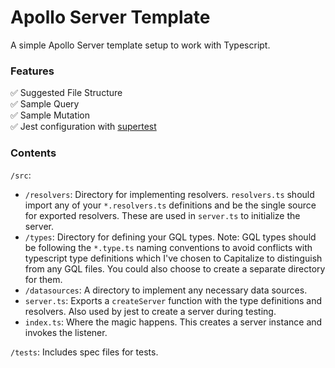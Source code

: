 # Apollo Server Template

A simple Apollo Server template setup to work with Typescript.

### Features

✅ Suggested File Structure  
✅ Sample Query  
✅ Sample Mutation  
✅ Jest configuration with [supertest](https://www.npmjs.com/package/supertest)

### Contents

`/src`:

-   `/resolvers`: Directory for implementing resolvers. `resolvers.ts` should import any of your `*.resolvers.ts` definitions and be the single source for exported resolvers. These are used in `server.ts` to initialize the server.
-   `/types`: Directory for defining your GQL types. Note: GQL types should be following the `*.type.ts` naming conventions to avoid conflicts with typescript type definitions which I've chosen to Capitalize to distinguish from any GQL files. You could also choose to create a separate directory for them.
-   `/datasources`: A directory to implement any necessary data sources.
-   `server.ts`: Exports a `createServer` function with the type definitions and resolvers. Also used by jest to create a server during testing.
-   `index.ts`: Where the magic happens. This creates a server instance and invokes the listener.

`/tests`: Includes spec files for tests.
